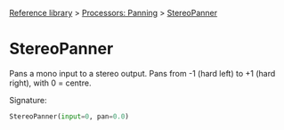 [Reference library](../index.md) > [Processors: Panning](index.md) > [StereoPanner](stereopanner.md)

# StereoPanner

Pans a mono input to a stereo output. Pans from -1 (hard left) to +1 (hard right), with 0 = centre.

Signature:
```python
StereoPanner(input=0, pan=0.0)
```
